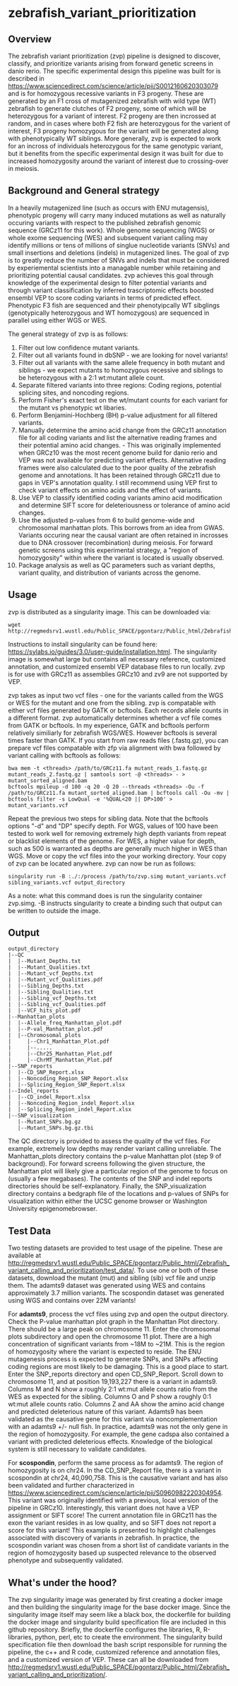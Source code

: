 # zebrafish_variant_prioritization

## Overview

The zebrafish variant prioritization (zvp) pipeline is designed to discover, classify, and prioritize variants arising from forward genetic screens in danio rerio. The specific experimental design this pipeline was built for is described in https://www.sciencedirect.com/science/article/pii/S0012160620303079 and is for homozygous recessive variants in F3 progeny. These are generated by an F1 cross of mutagenized zebrafish with wild type (WT) zebrafish to generate clutches of F2 progeny, some of which will be heterozygous for a variant of interest.  F2 progeny are then incrossed at random, and in cases where both F2 fish are heterozygous for the varient of interest, F3 progeny homozygous for the variant will be generated along with phenotypically WT siblings.   More generally, zvp is expected to work for an incross of individuals heterozygous for the same genotypic variant, but it benefits from the specific experimental design it was built for due to increased homozygosity around the variant of interest due to crossing-over in meiosis.

## Background and General strategy

In a heavily mutagenized line (such as occurs with ENU mutagensis), phenotypic progeny will carry many induced mutations as well as naturally occuring variants with respect to the published zebrafish genomic sequence (GRCz11 for this work). Whole genome sequencing (WGS) or whole exome sequencing (WES) and subsequent variant calling may identify millions or tens of millions of singlue nucleotide variants (SNVs) and small insertions and deletions (indels) in mutagenized lines. The goal of zvp is to greatly reduce the number of SNVs and indels that must be considered by experiemental scientists into a managable number while retaining and prioritizing potential causal candidates. zvp achieves this goal through knowledge of the experimental design to filter potential variants and through variant classification by inferred trascriptomic effects boosted ensembl VEP to score coding variants in terms of predicted effect. Phenotypic F3 fish are sequenced and their phenotyipcally WT sibglings (genotypically heterozygous and WT homozygous) are sequenced in parallel using either WGS or WES.

The general strategy of zvp is as follows:
1) Filter out low confidence mutant variants.
2) Filter out all variants found in dbSNP - we are looking for novel variants!
3) Filter out all variants with the same allele frequency in both mutant and siblings - we expect mutants to homozygous recessive and siblings to be heterozygous with a 2:1 wt:mutant allele count.
4) Separate filtered variants into three regions: Coding regions, potential splicing sites, and noncoding regions.
5) Perform Fisher's exact test on the wt/mutant counts for each variant for the mutant vs phenotypic wt libaries.
6) Perform Benjamini-Hochberg (BH) p-value adjustment for all filtered variants.
7) Manually determine the amino acid change from the GRCz11 annotation file for all coding variants and list the alternative reading frames and their potential amino acid changes. - This was originally implemented when GRCz10 was the most recent genome build for danio rerio and VEP was not available for predicting variant effects. Alternative reading frames were also calculated due to the poor quality of the zebrafish genome and annotations. It has been retained through GRCz11 due to gaps in VEP's annotation quality. I still recommend using VEP first to check variant effects on amino acids and the effect of variants.
8) Use VEP to classify identified coding variants amino acid modification and determine SIFT score for deleteriousness or tolerance of amino acid changes.
9) Use the adjusted p-values from 6 to build genome-wide and chromosomal manhattan plots. This borrows from an idea from GWAS.  Variants occuring near the causal variant are often retained in incrosses due to DNA crossover (recombination) during meiosis.  For forward genetic screens using this experimental strategy, a "region of homozygosity" within where the variant is located is usually observed.
10) Package analysis as well as QC parameters such as variant depths, variant quality, and distribution of variants across the genome.

## Usage

zvp is distributed as a singularity image. This can be downloaded via:
```
wget http://regmedsrv1.wustl.edu/Public_SPACE/pgontarz/Public_html/Zebrafish_variant_calling_and_prioritization/zvp.simg
```
Instructions to install singularity can be found here: https://sylabs.io/guides/3.0/user-guide/installation.html.  The singularity image is somewhat large but contains all necessary reference, customized annotation, and customized ensembl VEP database files to run locally. zvp is for use with GRCz11 as assemblies GRCz10 and zv9 are not supported by VEP.

zvp takes as input two vcf files - one for the variants called from the WGS or WES for the mutant and one from the sibling. zvp is compatable with either vcf files generated by GATK or bcftools. Each records allele counts in a different format. zvp automatically determines whether a vcf file comes from GATK or bcftools. In my experience, GATK and bcftools perform relatively similiarly for zebrafish WGS/WES. However bcftools is several times faster than GATK. If you start from raw reads files (.fastq.gz), you can prepare vcf files compatable with zfp via alignment with bwa followed by variant calling with bcftools as follows:
```
bwa mem -t <threads> /path/to/GRCz11.fa mutant_reads_1.fastq.gz mutant_reads_2.fastq.gz | samtools sort -@ <threads> - > mutant_sorted_aligned.bam
bcftools mpileup -d 100 -q 20 -Q 20 --threads <threads> -Ou -f /path/to/GRCz11.fa mutant_sorted_aligned.bam | bcftools call -Ou -mv | bcftools filter -s LowQual -e '%QUAL<20 || DP>100' > mutant_variants.vcf
```
Repeat the previous two steps for sibling data. Note that the bcftools options "-d" and "DP" specify depth.  For WGS, values of 100 have been tested to work well for removing extremely high depth variants from repeat or blacklist elements of the genome.  For WES, a higher value for depth, such as 500 is warranted as depths are generally much higher in WES than WGS.
Move or copy the vcf files into the your working directory. Your copy of zvp can be located anywhere. zvp can now be run as follows:
```
singularity run -B :./:/process /path/to/zvp.simg mutant_variants.vcf sibling_variants.vcf output_directory
```
As a note: what this command does is run the singularity container zvp.simg. -B instructs singularity to create a binding such that output can be written to outside the image.

## Output

```
output_directory
|--QC
|  |--Mutant_Depths.txt
|  |--Mutant_Qualities.txt
|  |--Mutant_vcf_Depths.txt
|  |--Mutant_vcf_Qualities.pdf
|  |--Sibling_Depths.txt
|  |--Sibling_Qualities.txt
|  |--Sibling_vcf_Depths.txt
|  |--Sibling_vcf_Qualities.pdf
|  |--VCF_hits_plot.pdf
|--Manhattan_plots
|  |--Allele_freq_Manhattan_plot.pdf
|  |--P-val_Manhattan_plot.pdf
|  |--Chromosomal_plots
|     |--Chr1_Manhattan_Plot.pdf
|     |--.....
|     |--Chr25_Manhattan_Plot.pdf
|     |--ChrMT_Manhattan_Plot.pdf
|--SNP_reports
|  |--CD_SNP_Report.xlsx
|  |--Noncoding_Region_SNP_Report.xlsx
|  |--Splicing_Region_SNP_Report.xlsx
|--Indel_reports
|  |--CD_indel_Report.xlsx
|  |--Noncoding_Region_indel_Report.xlsx
|  |--Splicing_Region_indel_Report.xlsx
|--SNP_visualization
   |--Mutant_SNPs.bg.gz
   |--Mutant_SNPs.bg.gz.tbi
```
The QC directory is provided to assess the quality of the vcf files. For example, extremely low depths may render variant calling unreliable.
The Manhattan_plots directory contains the p-value Manhattan plot (step 9 of background).  For forward screens following the given structure, the Manhattan plot will likely give a particular region of the genome to focus on (usually a few megabases).
The contents of the SNP and indel reports directories should be self-explanatory.
Finally, the SNP_visualization directory contains a bedgraph file of the locations and p-values of SNPs for visualization within either the UCSC genome browser or Washington University epigenomebrowser.

## Test Data

Two testing datasets are provided to test usage of the pipeline.  These are available at http://regmedsrv1.wustl.edu/Public_SPACE/pgontarz/Public_html/Zebrafish_variant_calling_and_prioritization/test_data/. To use one or both of these datasets, download the mutant (mut) and sibling (sib) vcf file and unzip them. The adamts9 dataset was generated using WES and contains approximately 3.7 million variants.   The scospondin dataset was generated using WGS and contains over 22M variants! 

For **adamts9**, process the vcf files using zvp and open the output directory. Check the P-value manhattan plot graph in the Manhattan Plot directory. There should be a large peak on chromosome 11. Enter the chromosomal plots subdirectory and open the chromosome 11 plot.  There are a high concentration of significant variants from ~18M to ~21M.  This is the region of homozygosity where the variant is expected to reside. The ENU mutagenesis process is expected to generate SNPs, and SNPs affecting coding regions are most likely to be damaging.  This is a good place to start.  Enter the SNP_reports directory and open CD_SNP_Report.  Scroll down to chromosome 11, and at position 19,193,227 there is a variant in adamts9. Columns M and N show a roughly 2:1 wt:mut allele counts ratio from the WES as expected for the sibling. Columns O and P show a roughly 0:1 wt:mut allele counts ratio. Columns Z and AA show the amino acid change and predicted deleterious nature of this variant. Adamts9 has been validated as the causative gene for this variant via noncomplementation with an adamts9 +/- null fish. In practice, adamts9 was not the only gene in the region of homozygosity. For example, the gene cadspa also contained a variant with predicted deleterious effects. Knowledge of the biological system is still necessary to validate candidates.

For **scospondin**, perform the same process as for adamts9.  The region of homozygosity is on chr24. In the CD_SNP_Report file, there is a variant in scospondin at chr24, 40,090,758.  This is the causative variant and has also been validated and further characterized in https://www.sciencedirect.com/science/article/pii/S0960982220304954. This variant was originally identified with a previous, local version of the pipeline in GRCz10. Interestingly, this variant does not have a VEP assignment or SIFT score! The current annotation file in GRCz11 has the exon the variant resides in as low quality, and so SIFT does not report a score for this variant! This example is presented to highlight challenges associated with discovery of variants in zebrafish.  In practice, the scospondin variant was chosen from a short list of candidate variants in the region of homozygosity based up suspected relevance to the observed phenotype and subsequently validated.

## What's under the hood?
The zvp singularity image was generated by first creating a docker image and then building the singularity image for the base docker image.  Since the singularity image itself may seem like a black box, the dockerfile for building the docker image and singularity build specification file are included in this github repository. Briefly, the dockerfile configures the libraries, R, R-libraries, python, perl, etc to create the environment. The singularity build specification file then download the bash script responsible for running the pipeline, the c++ and R code, customized reference and annotation files, and a customized version of VEP. These can all be downloaded from http://regmedsrv1.wustl.edu/Public_SPACE/pgontarz/Public_html/Zebrafish_variant_calling_and_prioritization/.
